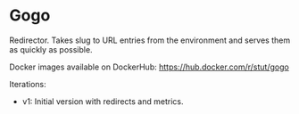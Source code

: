 # Gogo

Redirector. Takes slug to URL entries from the environment and serves them as quickly as possible.

Docker images available on DockerHub: https://hub.docker.com/r/stut/gogo

Iterations:

* v1: Initial version with redirects and metrics.

